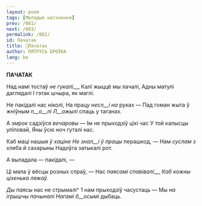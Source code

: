 ```yaml
---
layout: poem
tags: [Мелодыя натхнення]
prev: /081/
next: /083/
permalink: /082/
id: Пачатак
title: 🚧Пачатак 
author: ПЯТРУСЬ БРОЎКА
lang: be
---
```



 
**ПАЧАТАК**

Над намі тостаў  _не гукалі__,_ Калі жыццё мы лачалі, Адны матулі даглядалі I гэтак шчыра, як маглі.

He пакідалі нас ніколі, На працу _несл__і_ _на_ руках — Пад гоман жыта ў жніўным _п__о__лі Л__ажылі_ спаць у таганах.

А змрок садзіўся _вечаровы_ _—_ Ім не прыходзіў ціхі час У той калысцы уліповай, Яны ўсю ноч гуталі нас.

Каб маці нашыя _ў_ _хаціне_ _He_  _знал__і_  _ў_ _працы_ перашкод, — Нам _суслам з_ хлеба й сахарыны Надоўга затыкалі рот.

А выладала — пакідалі, —

Ці мала ў вёсцы розных спраў, — Нас _паясамі спавівалі__,_ _Каб кожны ціхенька ляжаў._

_Ды паясы_ нас не стрымалі^ 1 нам прыходзіў часустаць — Мы  _на ігрышчы пачыналі Нагамі_ _б__осымі_ дыбаць.
